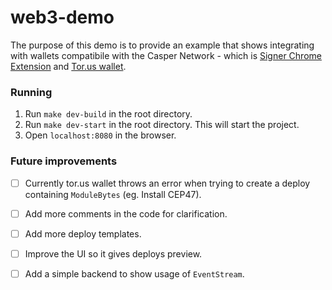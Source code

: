 # web3-demo

The purpose of this demo is to provide an example that shows integrating with wallets compatibile with the Casper Network - which is [Signer Chrome Extension](https://chrome.google.com/webstore/detail/casperlabs-signer/djhndpllfiibmcdbnmaaahkhchcoijce?hl=en) and [Tor.us wallet](https://tor.us/).

### Running

1. Run `make dev-build` in the root directory.
2. Run `make dev-start` in the root directory. This will start the project.
3. Open `localhost:8080` in the browser.

### Future improvements

- [ ] Currently tor.us wallet throws an error when trying to create a deploy containing `ModuleBytes` (eg. Install CEP47).
- [ ] Add more comments in the code for clarification.
- [ ] Add more deploy templates. 
- [ ] Improve the UI so it gives deploys preview.
- [ ] Add a simple backend to show usage of `EventStream`.

